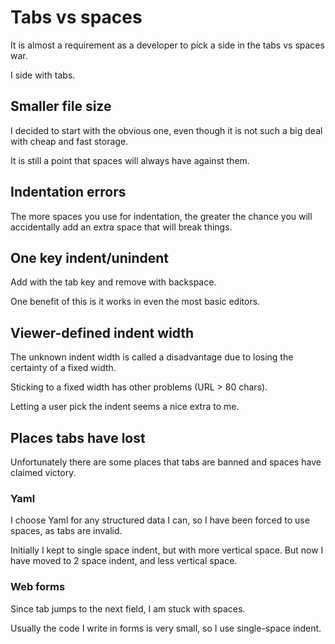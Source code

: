 # Tabs vs spaces

It is almost a requirement as a developer to pick a side in the tabs vs
spaces war.

I side with tabs.


## Smaller file size

I decided to start with the obvious one, even though it is not such a
big deal with cheap and fast storage.

It is still a point that spaces will always have against them.


## Indentation errors

The more spaces you use for indentation, the greater the chance you will
accidentally add an extra space that will break things.


## One key indent/unindent

Add with the tab key and remove with backspace.

One benefit of this is it works in even the most basic editors.


## Viewer-defined indent width

The unknown indent width is called a disadvantage due to losing the
certainty of a fixed width.

Sticking to a fixed width has other problems (URL > 80 chars).

Letting a user pick the indent seems a nice extra to me.


## Places tabs have lost

Unfortunately there are some places that tabs are banned and spaces have
claimed victory.


### Yaml

I choose Yaml for any structured data I can, so I have been forced to
use spaces, as tabs are invalid.

Initially I kept to single space indent, but with more vertical space.
But now I have moved to 2 space indent, and less vertical space.


### Web forms

Since tab jumps to the next field, I am stuck with spaces.

Usually the code I write in forms is very small, so I use single-space
indent.
